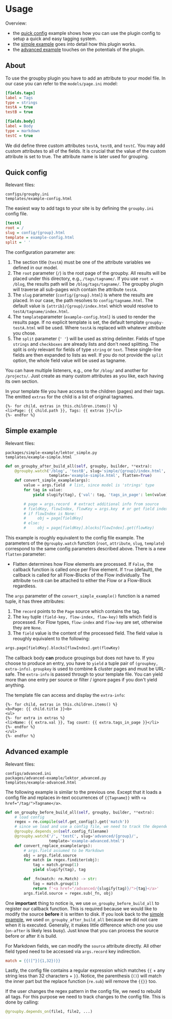 # Usage

Overview:
- the [quick config](#quick-config) example shows how you can use the plugin config to setup a quick and easy tagging system.
- the [simple example](#simple-example) goes into detail how this plugin works.
- the [advanced example](#advanced-example) touches on the potentials of the plugin.



## About

To use the groupby plugin you have to add an attribute to your model file.
In our case you can refer to the `models/page.ini` model:

```ini
[fields.tags]
label = Tags
type = strings
testA = true
testB = true

[fields.body]
label = Body
type = markdown
testC = true
```

We did define three custom attributes `testA`, `testB`, and `testC`.
You may add custom attributes to all of the fields.
It is crucial that the value of the custom attribute is set to true.
The attribute name is later used for grouping.



## Quick config

Relevant files:
```
configs/groupby.ini
templates/example-config.html
```

The easiest way to add tags to your site is by defining the `groupby.ini` config file.

```ini
[testA]
root = /
slug = config/{group}.html
template = example-config.html
split = ' '
```

The configuration parameter are:

1. The section title (`testA`) must be one of the attribute variables we defined in our model.
2. The `root` parameter (`/`) is the root page of the groupby.
   All results will be placed under this directory, e.g., `/tags/tagname/`.
   If you use `root = /blog`, the results path will be `/blog/tags/tagname/`.
   The groupby plugin will traverse all sub-pages wich contain the attribute `testA`.
3. The `slug` parameter (`config/{group}.html`) is where the results are placed.
   In our case, the path resolves to `config/tagname.html`.
   The default value is `{attrib}/{group}/index.html` which would resolve to `testA/tagname/index.html`.
4. The `template`parameter (`example-config.html`) is used to render the results page.
   If no explicit template is set, the default template `groupby-testA.html` will be used.
   Where `testA` is replaced with whatever attribute you chose.
5. The `split` parameter (`' '`) will be used as string delimiter.
   Fields of type `strings` and `checkboxes` are already lists and don't need splitting.
   The split is only relevant for fields of type `string` or `text`.
   These single-line fields are then expanded to lists as well.
   If you do not provide the `split` option, the whole field value will be used as tagname.


You can have multiple listeners, e.g., one for `/blog/` and another for `/projects/`.
Just create as many custom attributes as you like, each having its own section.

In your template file you have access to the children (pages) and their tags.
The emitted `extras` for the child is a list of original tagnames.

```jinja2
{%- for child, extras in this.children.items() %}
<li>Page: {{ child.path }}, Tags: {{ extras }}</li>
{%- endfor %}
```



## Simple example

Relevant files:
```
packages/simple-example/lektor_simple.py
templates/example-simple.html
```

```python
def on_groupby_after_build_all(self, groupby, builder, **extra):
    @groupby.watch('/blog', 'testB', slug='simple/{group}/index.html',
                   template='example-simple.html', flatten=True)
    def convert_simple_example(args):
        value = args.field  # list, since model is 'strings' type
        for tag in value: 
            yield slugify(tag), {'val': tag, 'tags_in_page': len(value)}

        # page = args.record  # extract additional info from source
        # fieldKey, flowIndex, flowKey = args.key  # or get field index
        # if flowIndex is None:
        #     obj = page[fieldKey]
        # else:
        #     obj = page[fieldKey].blocks[flowIndex].get(flowKey)
```

This example is roughly equivalent to the config file example.
The parameters of the `@groupby.watch` function (`root`, `attribute`, `slug`, `template`) correspond to the same config parameters described above.
There is a new `flatten` parameter:

- Flatten determines how Flow elements are processed.
  If `False`, the callback function is called once per Flow element.
  If `True` (default), the callback is called for all Flow-Blocks of the Flow individually.
  The attribute `testB` can be attached to either the Flow or a Flow-Block regardless.

The `args` parameter of the `convert_simple_example()` function is a named tuple, it has three attributes:

1. The `record` points to the `Page` source which contains the tag.
2. The `key` tuple `(field-key, flow-index, flow-key)` tells which field is processed.
   For Flow types, `flow-index` and `flow-key` are set, otherwise they are `None`.
3. The `field` value is the content of the processed field.
   The field value is reoughly equivalent to the following:

```python
args.page[fieldKey].blocks[flowIndex].get(flowKey)
```

The callback body **can** produce groupings but does not have to.
If you choose to produce an entry, you have to `yield` a tuple pair of `(groupkey, extra-info)`.
`groupkey` is used to combine & cluster pages and must be URL-safe.
The `extra-info` is passed through to your template file.
You can yield more than one entry per source or filter / ignore pages if you don't yield anything.

The template file can access and display the `extra-info`:

```jinja2
{%- for child, extras in this.children.items() %}
<b>Page: {{ child.title }}<b>
<ul>
{%- for extra in extras %}
<li>Name: {{ extra.val }}, Tag count: {{ extra.tags_in_page }}</li>
{%- endfor %}
</ul>
{%- endfor %}
```



## Advanced example

Relevant files:
```
configs/advanced.ini
packages/advanced-example/lektor_advanced.py
templates/example-advanced.html
```

The following example is similar to the previous one.
Except that it loads a config file and replaces in-text occurrences of `{{Tagname}}` with `<a href="/tag/">Tagname</a>`.

```python
def on_groupby_before_build_all(self, groupby, builder, **extra):
    # load config
    regex = re.compile(self.get_config().get('match'))
    # since we load and use a config file, we need to track the dependency
    @groupby.depends_on(self.config_filename)
    @groupby.watch('/', 'testC', slug='advanced/{group}/',
                   template='example-advanced.html')
    def convert_replace_example(args):
        # args.field assumed to be Markdown
        obj = args.field.source
        for match in regex.finditer(obj):
            tag = match.group(1)
            yield slugify(tag), tag

        def _fn(match: re.Match) -> str:
            tag = match.group(1)
            return f'<a href="/advanced/{slugify(tag)}/">{tag}</a>'
        args.field.source = regex.sub(_fn, obj)
```

One **important** thing to notice is, we use `on_groupby_before_build_all` to register our callback function.
This is required because we would like to modify the source **before** it is written to disk.
If you look back to the [simple example](#simple-example), we used `on_groupby_after_build_all` because we did not care when it is executed.
Generally, it makes little difference which one you use (`on-after` is likely less busy).
Just know that you can process the source before or after it is build.

For Markdown fields, we can modify the `source` attribute directly.
All other field typed need to be accessed via `args.record` key indirection.

```ini
match = {{([^}]{1,32})}}
```

Lastly, the config file contains a regular expression which matches `{{` + any string less than 32 characters + `}}`.
Notice, the parenthesis (`()`) will match the inner part but the replace function (`re.sub`) will remove the `{{}}` too.

If the user changes the regex pattern in the config file, we need to rebuild all tags.
For this purpose we need to track changes to the config file.
This is done by calling:

```python
@groupby.depends_on(file1, file2, ...)
```
